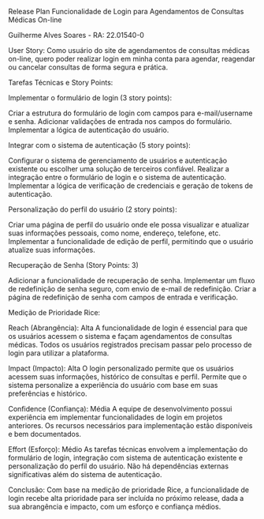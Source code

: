 Release Plan 
Funcionalidade de Login para Agendamentos de Consultas Médicas On-line

Guilherme Alves Soares - RA: 22.01540-0

User Story:
Como usuário do site de agendamentos de consultas médicas on-line, quero poder realizar login em minha conta para agendar, reagendar ou cancelar consultas de forma segura e prática.

Tarefas Técnicas e Story Points:

Implementar o formulário de login (3 story points):

Criar a estrutura do formulário de login com campos para e-mail/username e senha.
Adicionar validações de entrada nos campos do formulário.
Implementar a lógica de autenticação do usuário.

Integrar com o sistema de autenticação (5 story points):

Configurar o sistema de gerenciamento de usuários e autenticação existente ou escolher uma solução de terceiros confiável.
Realizar a integração entre o formulário de login e o sistema de autenticação.
Implementar a lógica de verificação de credenciais e geração de tokens de autenticação.

Personalização do perfil do usuário (2 story points):

Criar uma página de perfil do usuário onde ele possa visualizar e atualizar suas informações pessoais, como nome, endereço, telefone, etc.
Implementar a funcionalidade de edição de perfil, permitindo que o usuário atualize suas informações.

Recuperação de Senha (Story Points: 3)

Adicionar a funcionalidade de recuperação de senha.
Implementar um fluxo de redefinição de senha seguro, com envio de e-mail de redefinição.
Criar a página de redefinição de senha com campos de entrada e verificação.

Medição de Prioridade Rice:

Reach (Abrangência): Alta
A funcionalidade de login é essencial para que os usuários acessem o sistema e façam agendamentos de consultas médicas.
Todos os usuários registrados precisam passar pelo processo de login para utilizar a plataforma.

Impact (Impacto): Alta
O login personalizado permite que os usuários acessem suas informações, histórico de consultas e perfil.
Permite que o sistema personalize a experiência do usuário com base em suas preferências e histórico.

Confidence (Confiança): Média
A equipe de desenvolvimento possui experiência em implementar funcionalidades de login em projetos anteriores.
Os recursos necessários para implementação estão disponíveis e bem documentados.

Effort (Esforço): Médio
As tarefas técnicas envolvem a implementação do formulário de login, integração com sistema de autenticação existente e personalização do perfil do usuário.
Não há dependências externas significativas além do sistema de autenticação.

Conclusão:
Com base na medição de prioridade Rice, a funcionalidade de login recebe alta prioridade para ser incluída no próximo release, dada a sua abrangência e impacto, com um esforço e confiança médios.







